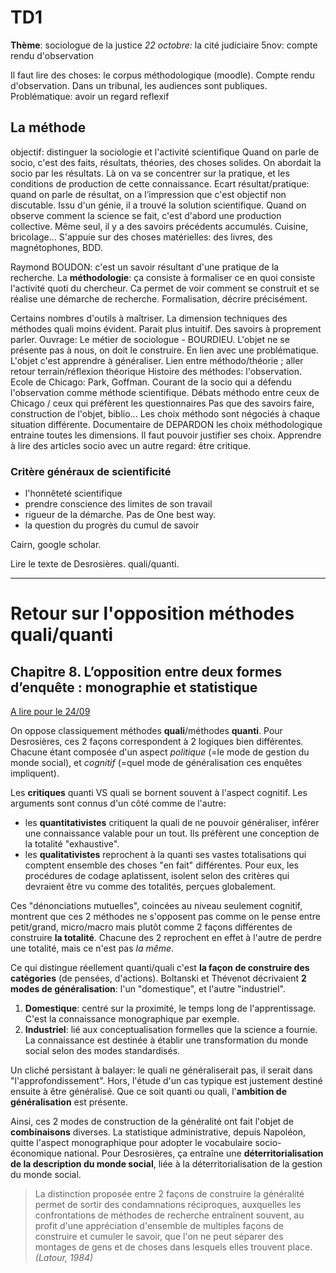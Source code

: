 # TD1

**Thème**: sociologue de la justice _22 octobre:_ la cité judiciaire 5nov: compte rendu d'observation

Il faut lire des choses: le corpus méthodologique \(moodle\). Compte rendu d'observation. Dans un tribunal, les audiences sont publiques. Problématique: avoir un regard reflexif

## La méthode

objectif: distinguer la sociologie et l'activité scientifique Quand on parle de socio, c'est des faits, résultats, théories, des choses solides. On abordait la socio par les résultats. Là on va se concentrer sur la pratique, et les conditions de production de cette connaissance. Ecart résultat/pratique: quand on parle de résultat, on a l’impression que c'est objectif non discutable. Issu d'un génie, il a trouvé la solution scientifique. Quand on observe comment la science se fait, c'est d'abord une production collective. Même seul, il y a des savoirs précédents accumulés. Cuisine, bricolage... S'appuie sur des choses matérielles: des livres, des magnétophones, BDD.

Raymond BOUDON: c'est un savoir résultant d'une pratique de la recherche. La **méthodologie**: ça consiste à formaliser ce en quoi consiste l'activité quoti du chercheur. Ca permet de voir comment se construit et se réalise une démarche de recherche. Formalisation, décrire précisément.

Certains nombres d'outils à maîtriser. La dimension techniques des méthodes quali moins évident. Parait plus intuitif. Des savoirs à proprement parler. Ouvrage: Le métier de sociologue - BOURDIEU. L'objet ne se présente pas à nous, on doit le construire. En lien avec une problématique. L'objet c'est apprendre à généraliser. Lien entre méthodo/théorie ; aller retour terrain/réflexion théorique Histoire des méthodes: l'observation. Ecole de Chicago: Park, Goffman. Courant de la socio qui a défendu l'observation comme méthode scientifique. Débats méthodo entre ceux de Chicago / ceux qui préfèrent les questionnaires Pas que des savoirs faire, construction de l'objet, biblio... Les choix méthodo sont négociés à chaque situation différente. Documentaire de DEPARDON les choix méthodologique entraine toutes les dimensions. Il faut pouvoir justifier ses choix. Apprendre à lire des articles socio avec un autre regard: être critique.

### Critère généraux de scientificité

* l'honnêteté scientifique
* prendre conscience des limites de son travail
* rigueur de la démarche. Pas de One best way.
* la question du progrès du cumul de savoir

Cairn, google scholar.

Lire le texte de Desrosières. quali/quanti.

---

# Retour sur l'opposition méthodes quali/quanti

## Chapitre 8. L’opposition entre deux formes d’enquête : monographie et statistique

[A lire pour le 24/09](https://books.openedition.org/pressesmines/916)

On oppose classiquement méthodes **quali**/méthodes **quanti**. Pour Desrosières, ces 2 façons correspondent à 2 logiques bien différentes. Chacune étant composée d'un aspect _politique_ \(=le mode de gestion du monde social\), et _cognitif_ \(=quel mode de généralisation ces enquêtes impliquent\).

Les **critiques** quanti VS quali se bornent souvent à l'aspect cognitif. Les arguments sont connus d'un côté comme de l'autre:

* les **quantitativistes** critiquent la quali de ne pouvoir généraliser, inférer une connaissance valable pour un tout. Ils préfèrent une conception de la totalité "exhaustive".
* les **qualitativistes** reprochent à la quanti ses vastes totalisations qui comptent ensemble des choses "en fait" différentes. Pour eux, les procédures de codage aplatissent, isolent selon des critères qui devraient être vu comme des totalités, perçues globalement.

Ces "dénonciations mutuelles", coincées au niveau seulement cognitif, montrent que ces 2 méthodes ne s'opposent pas comme on le pense entre petit/grand, micro/macro mais plutôt comme 2 façons différentes de construire **la totalité**. Chacune des 2 reprochent en effet à l'autre de perdre une totalité, mais ce n'est pas _la même_.

Ce qui distingue réellement quanti/quali c'est **la façon de construire des catégories** \(de pensées, d'actions\). Boltanski et Thévenot décrivaient **2 modes de généralisation**: l'un "domestique", et l'autre "industriel".  
1. **Domestique**: centré sur la proximité, le temps long de l'apprentissage. C'est la connaissance monographique par exemple.  
2. **Industriel**: lié aux conceptualisation formelles que la science a fournie. La connaissance est destinée à établir une transformation du monde social selon des modes standardisés.

Un cliché persistant à balayer: le quali ne généraliserait pas, il serait dans "l'approfondissement". Hors, l'étude d'un cas typique est justement destiné ensuite à être généralisé. Que ce soit quanti ou quali, l'**ambition de généralisation** est présente.

Ainsi, ces 2 modes de construction de la généralité ont fait l'objet de **combinaisons** diverses. La statistique administrative, depuis Napoléon, quitte l'aspect monographique pour adopter le vocabulaire socio-économique national. Pour Desrosières, ça entraîne une **déterritorialisation de la description du monde social**, liée à la déterritorialisation de la gestion du monde social.

> La distinction proposée entre 2 façons de construire la généralité permet de sortir des condamnations réciproques, auxquelles les confrontations de méthodes de recherche entraînent souvent, au profit d'une appréciation d'ensemble de multiples façons de construire et cumuler le savoir, que l'on ne peut séparer des montages de gens et de choses dans lesquels elles trouvent place. _\(Latour, 1984\)_


